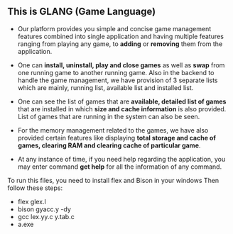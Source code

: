 ## This is GLANG (Game Language)

* Our platform provides you simple and concise game management features combined into single application and having multiple features ranging from playing any game, to **adding** or **removing** them from the application.

* One can **install, uninstall, play and close games** as well as **swap** from one running game to another running game. Also in the backend to handle the game management, we have provision of 3 separate lists which are mainly, running list, available list and installed list. 

* One can see the list of games that are **available, detailed list of games** that are installed in which **size and cache information** is also provided. List of games that are running in the system can also be seen.

* For the memory management related to the games, we have also provided certain features like displaying **total storage and cache of games, clearing RAM and clearing cache of particular game**.

* At any instance of time, if you need help regarding the application, you may enter command **get help** for all the information of any command.


To run this files, you need to install flex and Bison in your windows
Then follow these steps:<br>
* flex glex.l<br>
* bison gyacc.y -dy<br>
* gcc lex.yy.c y.tab.c<br>
* a.exe<br>
